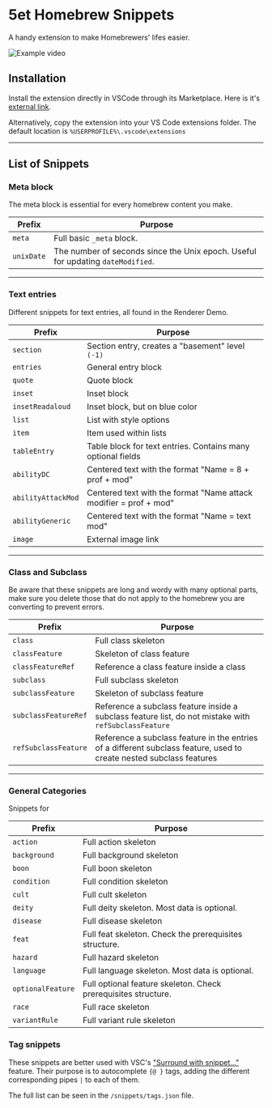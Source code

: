 # 5et Homebrew Snippets

A handy extension to make Homebrewers' lifes easier.  

![Example video](https://raw.githubusercontent.com/Git-GoR/5eT-homebrew-snippets/main/images/example.webp)

## Installation

Install the extension directly in VSCode through its Marketplace. Here is it's [external link](https://marketplace.visualstudio.com/items?itemName=GoR.5et-homebrew-helper).

Alternatively, copy the extension into your VS Code extensions folder.
The default location is `%USERPROFILE%\.vscode\extensions`

---
## List of Snippets

### Meta block

The meta block is essential for every homebrew content you make.

| Prefix        | Purpose        |
|---------------|----------------|
| `meta` | Full basic `_meta` block. |
| `unixDate` | The number of seconds since the Unix epoch. Useful for updating `dateModified`. |

---

### Text entries

Different snippets for text entries, all found in the Renderer Demo.

| Prefix        | Purpose        |
|---------------|----------------|
| `section` | Section entry, creates a "basement" level `(-1)` |
| `entries` | General entry block |
| `quote` | Quote block|
| `inset` | Inset block |
| `insetReadaloud` | Inset block, but on blue color |
| `list` | List with style options |
| `item` | Item used within lists |
| `tableEntry` | Table block for text entries. Contains many optional fields |
| `abilityDC` | Centered text with the format "Name = 8 + prof + mod" |
| `abilityAttackMod` | Centered text with the format "Name attack modifier = prof + mod" |
| `abilityGeneric` | Centered text with the format "Name  = text mod" |
| `image` | External image link |

---

### Class and Subclass

Be aware that these snippets are long and wordy with many optional parts, make sure you delete those that do not apply to the homebrew you are converting to prevent errors.

| Prefix        | Purpose        |
|---------------|----------------|
| `class` | Full class skeleton |
| `classFeature` | Skeleton of class feature |
| `classFeatureRef` | Reference a class feature inside a class |
| `subclass` | Full subclass skeleton |
| `subclassFeature` | Skeleton of subclass feature |
| `subclassFeatureRef` | Reference a subclass feature inside a subclass feature list, do not mistake with `refSubclassFeature` |
| `refSubclassFeature` | Reference a subclass feature in the entries of a different subclass feature, used to create nested subclass features |

---

### General Categories

Snippets for 

| Prefix        | Purpose        |
|---------------|----------------|
| `action` | Full action skeleton |
| `background` | Full background skeleton |
| `boon` | Full boon skeleton |
| `condition` | Full condition skeleton |
| `cult` | Full cult skeleton |
| `deity` | Full deity skeleton. Most data is optional. |
| `disease` | Full disease skeleton |
| `feat` | Full feat skeleton. Check the prerequisites structure. |
| `hazard` | Full hazard skeleton |
| `language` | Full language skeleton. Most data is optional. |
| `optionalFeature` | Full optional feature skeleton. Check prerequisites structure. |
| `race` | Full race skeleton |
| `variantRule` | Full variant rule skeleton |

### Tag snippets

These snippets are better used with VSC's ["Surround with snippet..."](https://docs.microsoft.com/en-us/visualstudio/ide/how-to-use-surround-with-code-snippets?view=vs-2022) feature. Their purpose is to autocomplete `{@ }` tags, adding the different corresponding pipes `|` to each of them.

The full list can be seen in the `/snippets/tags.json` file.